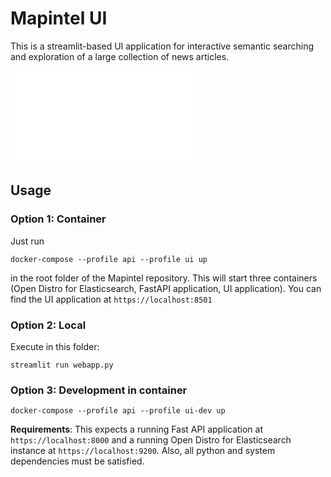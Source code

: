 # Mapintel UI

This is a streamlit-based UI application for interactive semantic searching and exploration of a large collection of news articles.

![Screenshot](../artifacts/figures/ui_screenshot.pdf)

## Usage

### Option 1: Container

Just run
```
docker-compose --profile api --profile ui up
``` 
in the root folder of the Mapintel repository. This will start three containers (Open Distro for Elasticsearch, FastAPI application, UI application).
You can find the UI application at `https://localhost:8501`

### Option 2: Local

Execute in this folder:
```
streamlit run webapp.py
```

### Option 3: Development in container
```
docker-compose --profile api --profile ui-dev up
``` 

**Requirements**: This expects a running Fast API application at `https://localhost:8000` and a running Open Distro for Elasticsearch instance at `https://localhost:9200`. Also, all python and system dependencies must be satisfied.
